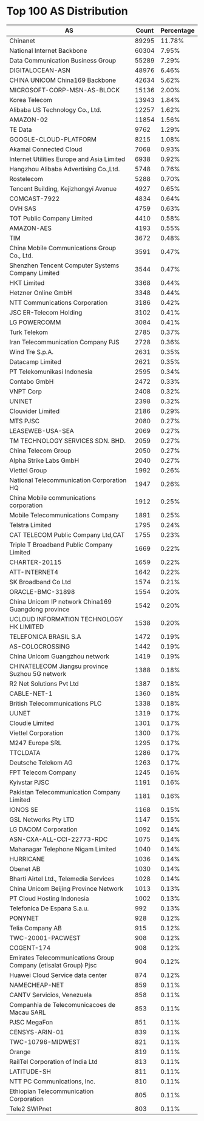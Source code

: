 # Top 100 AS Distribution
| AS | Count | Percentage |
|----|----|----|
| Chinanet | 89295 | 11.78% |
| National Internet Backbone | 60304 | 7.95% |
| Data Communication Business Group | 55289 | 7.29% |
| DIGITALOCEAN-ASN | 48976 | 6.46% |
| CHINA UNICOM China169 Backbone | 42634 | 5.62% |
| MICROSOFT-CORP-MSN-AS-BLOCK | 15136 | 2.00% |
| Korea Telecom | 13943 | 1.84% |
| Alibaba US Technology Co., Ltd. | 12257 | 1.62% |
| AMAZON-02 | 11854 | 1.56% |
| TE Data | 9762 | 1.29% |
| GOOGLE-CLOUD-PLATFORM | 8215 | 1.08% |
| Akamai Connected Cloud | 7068 | 0.93% |
| Internet Utilities Europe and Asia Limited | 6938 | 0.92% |
| Hangzhou Alibaba Advertising Co.,Ltd. | 5748 | 0.76% |
| Rostelecom | 5288 | 0.70% |
| Tencent Building, Kejizhongyi Avenue | 4927 | 0.65% |
| COMCAST-7922 | 4834 | 0.64% |
| OVH SAS | 4759 | 0.63% |
| TOT Public Company Limited | 4410 | 0.58% |
| AMAZON-AES | 4193 | 0.55% |
| TIM | 3672 | 0.48% |
| China Mobile Communications Group Co., Ltd. | 3591 | 0.47% |
| Shenzhen Tencent Computer Systems Company Limited | 3544 | 0.47% |
| HKT Limited | 3368 | 0.44% |
| Hetzner Online GmbH | 3348 | 0.44% |
| NTT Communications Corporation | 3186 | 0.42% |
| JSC ER-Telecom Holding | 3102 | 0.41% |
| LG POWERCOMM | 3084 | 0.41% |
| Turk Telekom | 2785 | 0.37% |
| Iran Telecommunication Company PJS | 2728 | 0.36% |
| Wind Tre S.p.A. | 2631 | 0.35% |
| Datacamp Limited | 2621 | 0.35% |
| PT Telekomunikasi Indonesia | 2595 | 0.34% |
| Contabo GmbH | 2472 | 0.33% |
| VNPT Corp | 2408 | 0.32% |
| UNINET | 2398 | 0.32% |
| Clouvider Limited | 2186 | 0.29% |
| MTS PJSC | 2080 | 0.27% |
| LEASEWEB-USA-SEA | 2069 | 0.27% |
| TM TECHNOLOGY SERVICES SDN. BHD. | 2059 | 0.27% |
| China Telecom Group | 2050 | 0.27% |
| Alpha Strike Labs GmbH | 2040 | 0.27% |
| Viettel Group | 1992 | 0.26% |
| National Telecommunication Corporation HQ | 1947 | 0.26% |
| China Mobile communications corporation | 1912 | 0.25% |
| Mobile Telecommunications Company | 1891 | 0.25% |
| Telstra Limited | 1795 | 0.24% |
| CAT TELECOM Public Company Ltd,CAT | 1755 | 0.23% |
| Triple T Broadband Public Company Limited | 1669 | 0.22% |
| CHARTER-20115 | 1659 | 0.22% |
| ATT-INTERNET4 | 1642 | 0.22% |
| SK Broadband Co Ltd | 1574 | 0.21% |
| ORACLE-BMC-31898 | 1554 | 0.20% |
| China Unicom IP network China169 Guangdong province | 1542 | 0.20% |
| UCLOUD INFORMATION TECHNOLOGY HK LIMITED | 1538 | 0.20% |
| TELEFONICA BRASIL S.A | 1472 | 0.19% |
| AS-COLOCROSSING | 1442 | 0.19% |
| China Unicom Guangzhou network | 1419 | 0.19% |
| CHINATELECOM Jiangsu province Suzhou 5G network | 1388 | 0.18% |
| R2 Net Solutions Pvt Ltd | 1387 | 0.18% |
| CABLE-NET-1 | 1360 | 0.18% |
| British Telecommunications PLC | 1338 | 0.18% |
| UUNET | 1319 | 0.17% |
| Cloudie Limited | 1301 | 0.17% |
| Viettel Corporation | 1300 | 0.17% |
| M247 Europe SRL | 1295 | 0.17% |
| TTCLDATA | 1286 | 0.17% |
| Deutsche Telekom AG | 1263 | 0.17% |
| FPT Telecom Company | 1245 | 0.16% |
| Kyivstar PJSC | 1191 | 0.16% |
| Pakistan Telecommunication Company Limited | 1181 | 0.16% |
| IONOS SE | 1168 | 0.15% |
| GSL Networks Pty LTD | 1147 | 0.15% |
| LG DACOM Corporation | 1092 | 0.14% |
| ASN-CXA-ALL-CCI-22773-RDC | 1075 | 0.14% |
| Mahanagar Telephone Nigam Limited | 1040 | 0.14% |
| HURRICANE | 1036 | 0.14% |
| Obenet AB | 1030 | 0.14% |
| Bharti Airtel Ltd., Telemedia Services | 1028 | 0.14% |
| China Unicom Beijing Province Network | 1013 | 0.13% |
| PT Cloud Hosting Indonesia | 1002 | 0.13% |
| Telefonica De Espana S.a.u. | 992 | 0.13% |
| PONYNET | 928 | 0.12% |
| Telia Company AB | 915 | 0.12% |
| TWC-20001-PACWEST | 908 | 0.12% |
| COGENT-174 | 908 | 0.12% |
| Emirates Telecommunications Group Company (etisalat Group) Pjsc | 904 | 0.12% |
| Huawei Cloud Service data center | 874 | 0.12% |
| NAMECHEAP-NET | 859 | 0.11% |
| CANTV Servicios, Venezuela | 858 | 0.11% |
| Companhia de Telecomunicacoes de Macau SARL | 853 | 0.11% |
| PJSC MegaFon | 851 | 0.11% |
| CENSYS-ARIN-01 | 839 | 0.11% |
| TWC-10796-MIDWEST | 821 | 0.11% |
| Orange | 819 | 0.11% |
| RailTel Corporation of India Ltd | 813 | 0.11% |
| LATITUDE-SH | 811 | 0.11% |
| NTT PC Communications, Inc. | 810 | 0.11% |
| Ethiopian Telecommunication Corporation | 805 | 0.11% |
| Tele2 SWIPnet | 803 | 0.11% |
